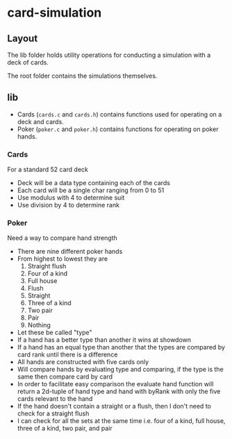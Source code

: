 # card-simulation

## Layout

The lib folder holds utility operations for conducting a simulation with a deck of cards. 

The root folder contains the simulations themselves.

## lib

- Cards (`cards.c` and `cards.h`) contains functions used for operating on a deck and cards.
- Poker (`poker.c` and `poker.h`) contains functions for operating on poker hands.

### Cards

For a standard 52 card deck

- Deck will be a data type containing each of the cards
- Each card will be a single char ranging from 0 to 51
- Use modulus with 4 to determine suit
- Use division by 4 to determine rank

### Poker

Need a way to compare hand strength

- There are nine different poker hands
- From highest to lowest they are
    1. Straight flush
    2. Four of a kind
    3. Full house
    4. Flush
    5. Straight
    6. Three of a kind
    7. Two pair
    8. Pair
    9. Nothing
- Let these be called "type"
- If a hand has a better type than another it wins at showdown
- If a hand has an equal type than another that the types are compared by card rank until there is a difference
- All hands are constructed with five cards only
- Will compare hands by evaluating type and comparing, if the type is the same then compare card by card
- In order to facilitate easy comparison the evaluate hand function will return a 2d-tuple of hand type and hand with byRank with only the five cards relevant to the hand
- If the hand doesn't contain a straight or a flush, then I don't need to check for a straight flush
- I can check for all the sets at the same time i.e. four of a kind, full house, three of a kind, two pair, and pair
